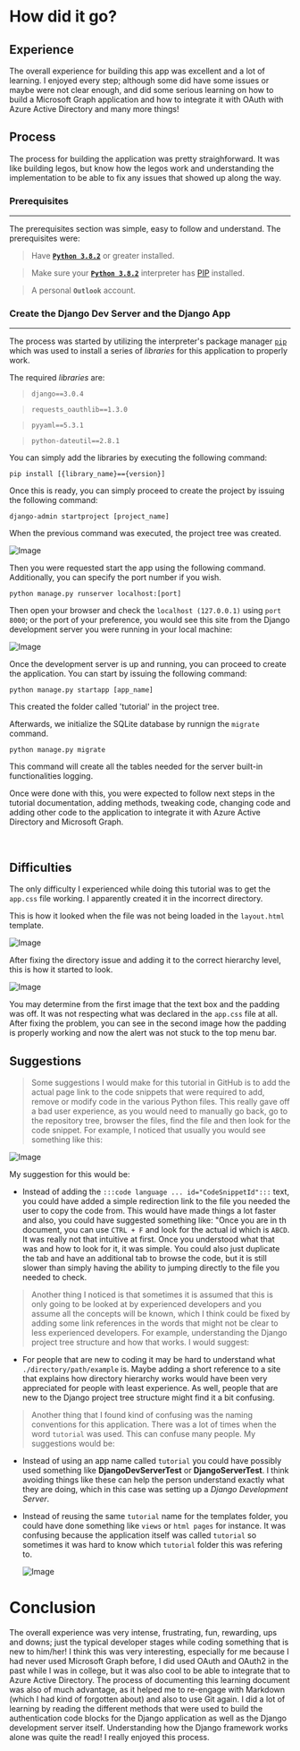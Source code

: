 <!-- Declaring image and link variables here -->
[StartProject]: ./images/app.png
[RunServer]: ./images/django-startapp.png
[CodeSnippet]: ./images/code-snippet.png
[AppNaming]: ./images/naming.png
[BadCSS]: ./images/bad-css.png
[GoodCSS]: ./images/good-css.png

[Python]: https://www.python.org/
[PIP]: https://pip.pypa.io/en/stable/

# How did it go? 

## Experience
The overall experience for building this app was excellent and a lot of learning. I enjoyed every step; although some did have some issues or maybe were not clear enough, and did some serious learning on how to build a Microsoft Graph application and how to integrate it with OAuth with Azure Active Directory and many more things! 

## Process
The process for building the application was pretty straighforward. It was like building legos, but know how the legos work and understanding the implementation to be able to fix any issues that showed up along the way.

### Prerequisites
---

The prerequisites section was simple, easy to follow and understand. The prerequisites were:

> Have [**`Python 3.8.2`**][Python] or greater installed.

> Make sure your [**`Python 3.8.2`**][Python] interpreter has [PIP][PIP] installed.

> A personal **`Outlook`** account.

### Create the Django Dev Server and the Django App
---
The process was started by utilizing the interpreter's package manager [`pip`][PIP] which was used to install a series of _libraries_ for this application to properly work. 

The required _libraries_ are:

> `django==3.0.4`

> `requests_oauthlib==1.3.0`

> `pyyaml==5.3.1`

> `python-dateutil==2.8.1`

You can simply add the libraries by executing the following command:


    pip install [{library_name}=={version}]


Once this is ready, you can simply proceed to create the project by issuing the following command:


    django-admin startproject [project_name]

When the previous command was executed, the project tree was created.



![Image][StartProject]

Then you were requested start the app using the following command. Additionally, you can specify the port number if you wish.

    python manage.py runserver localhost:[port]

Then open your browser and check the `localhost (127.0.0.1)` using `port 8000`; or the port of your preference, you would see this site from the Django development server you were running in your local machine:

![Image][RunServer]

Once the development server is up and running, you can proceed to create the application. You can start by issuing the following command:

    python manage.py startapp [app_name]

This created the folder called 'tutorial' in the project tree.



Afterwards, we initialize the SQLite database by runnign the `migrate` command. 

    python manage.py migrate

This command will create all the tables needed for the server built-in functionalities logging. 

Once were done with this, you were expected to follow next steps in the tutorial documentation, adding methods, tweaking code, changing code and adding other code to the application to integrate it with Azure Active Directory and Microsoft Graph. 

<br>

## Difficulties
The only difficulty I experienced while doing this tutorial was to get the `app.css` file working. I apparently created it in the incorrect directory. 

This is how it looked when the file was not being loaded in the `layout.html` template.

![Image][BadCSS]

After fixing the directory issue and adding it to the correct hierarchy level, this is how it started to look. 

![Image][GoodCSS]

You may determine from the first image that the text box and the padding was off. It was not respecting what was declared in the `app.css` file at all. After fixing the problem, you can see in the second image how the padding is properly working and now the alert was not stuck to the top menu bar.

## Suggestions
> Some suggestions I would make for this tutorial in GitHub is to add the actual page link to the code snippets that were required to add, remove or modify code in the various Python files. This really gave off a bad user experience, as you would need to manually go back, go to the repository tree, browser the files, find the file and then look for the code snippet. For example, I noticed that usually you would see something like this:

![Image][CodeSnippet]

My suggestion for this would be:

+ Instead of adding the `:::code language ... id="CodeSnippetId":::` text, you could have added a simple redirection link to the file you needed the user to copy the code from. This would have made things a lot faster and also, you could have suggested something like: "Once you are in th document, you can use `CTRL + F` and look for the actual id which is `ABCD`. It was really not that intuitive at first. Once you understood what that was and how to look for it, it was simple. You could also just duplicate the tab and have an additional tab to browse the code, but it is still slower than simply having the ability to jumping directly to the file you needed to check. 

> Another thing I noticed is that sometimes it is assumed that this is only going to be looked at by experienced developers and you assume all the concepts will be known, which I think could be fixed by adding some link references in the words that might not be clear to less experienced developers. For example, understanding the Django project tree structure and how that works. I would suggest:

+ For people that are new to coding it may be hard to understand what `./directory/path/example` is. Maybe adding a short reference to a site that explains how directory hierarchy works would have been very appreciated for people with least experience. As well, people that are new to the Django project tree structure might find it a bit confusing. 

> Another thing that I found kind of confusing was the naming conventions for this application. There was a lot of times when the word `tutorial` was used. This can confuse many people. My suggestions would be: 
+ Instead of using an app name called `tutorial` you could have possibly used something like **DjangoDevServerTest** or **DjangoServerTest**. I think avoiding things like these can help the person understand exactly what they are doing, which in this case was setting up a _Django Development Server_. 
+ Instead of reusing the same `tutorial` name for the templates folder, you could have done something like `views` or `html pages` for instance. It was confusing because the application itself was called `tutorial` so sometimes it was hard to know which `tutorial` folder this was refering to. 

    ![Image][AppNaming]

# Conclusion
The overall experience was very intense, frustrating, fun, rewarding, ups and downs; just the typical developer stages while coding something that is new to him/her! I think this was very interesting, especially for me because I had never used Microsoft Graph before, I did used OAuth and OAuth2 in the past while I was in college, but it was also cool to be able to integrate that to Azure Active Directory. The process of documenting this learning document was also of much advantage, as it helped me to re-engage with Markdown (which I had kind of forgotten about) and also to use Git again. I did a lot of learning by reading the different methods that were used to build the authentication code blocks for the Django application as well as the Django development server itself. Understanding how the Django framework works alone was quite the read! I really enjoyed this process.